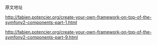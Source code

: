 原文地址

http://fabien.potencier.org/create-your-own-framework-on-top-of-the-symfony2-components-part-1.html


http://fabien.potencier.org/create-your-own-framework-on-top-of-the-symfony2-components-part-9.html


